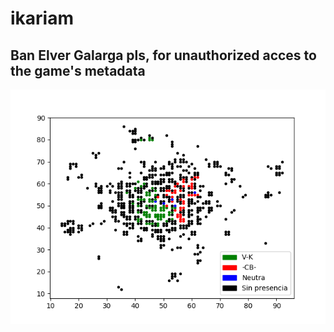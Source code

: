 # ikariam

## Ban Elver Galarga pls, for unauthorized acces to the game's metadata

![alt text](map.png "Map")
